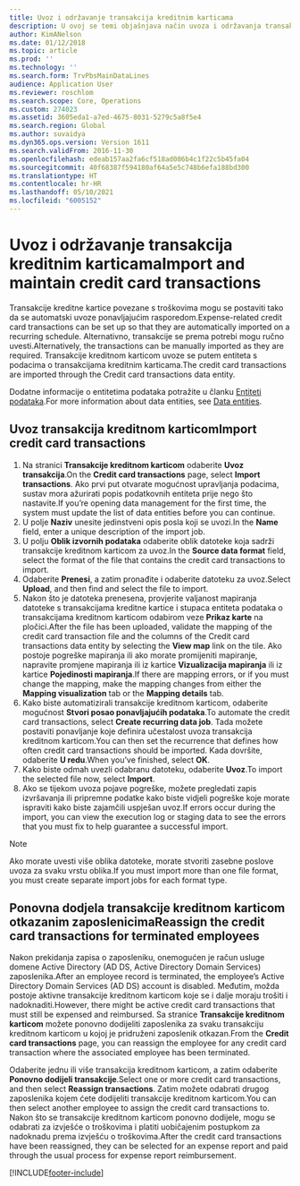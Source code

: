 ```yaml
---
title: Uvoz i održavanje transakcija kreditnim karticama
description: U ovoj se temi objašnjava način uvoza i održavanja transakcija kreditne kartice povezane s troškovima. Te se transakcije mogu postaviti tako da se automatski uvoze po ponavljajućem rasporedu ili se prema potrebi mogu ručno uvesti.
author: KimANelson
ms.date: 01/12/2018
ms.topic: article
ms.prod: ''
ms.technology: ''
ms.search.form: TrvPbsMainDataLines
audience: Application User
ms.reviewer: roschlom
ms.search.scope: Core, Operations
ms.custom: 274023
ms.assetid: 3605eda1-a7ed-4675-8031-5279c5a8f5e4
ms.search.region: Global
ms.author: suvaidya
ms.dyn365.ops.version: Version 1611
ms.search.validFrom: 2016-11-30
ms.openlocfilehash: edeab157aa2fa6cf518ad086b4c1f22c5b45fa04
ms.sourcegitcommit: 40f68387f594180af64a5e5c748b6efa188bd300
ms.translationtype: HT
ms.contentlocale: hr-HR
ms.lasthandoff: 05/10/2021
ms.locfileid: "6005152"
---
```

# <a name="import-and-maintain-credit-card-transactions"></a><span data-ttu-id="cc009-104">Uvoz i održavanje transakcija kreditnim karticama</span><span class="sxs-lookup"><span data-stu-id="cc009-104">Import and maintain credit card transactions</span></span>

<span data-ttu-id="cc009-105">Transakcije kreditne kartice povezane s troškovima mogu se postaviti tako da se automatski uvoze ponavljajućim rasporedom.</span><span class="sxs-lookup"><span data-stu-id="cc009-105">Expense-related credit card transactions can be set up so that they are automatically imported on a recurring schedule.</span></span> <span data-ttu-id="cc009-106">Alternativno, transakcije se prema potrebi mogu ručno uvesti.</span><span class="sxs-lookup"><span data-stu-id="cc009-106">Alternatively, the transactions can be manually imported as they are required.</span></span> <span data-ttu-id="cc009-107">Transakcije kreditnom karticom uvoze se putem entiteta s podacima o transakcijama kreditnim karticama.</span><span class="sxs-lookup"><span data-stu-id="cc009-107">The credit card transactions are imported through the Credit card transactions data entity.</span></span>

<span data-ttu-id="cc009-108">Dodatne informacije o entitetima podataka potražite u članku [Entiteti podataka](/dynamics365/fin-ops-core/dev-itpro/data-entities/data-entities).</span><span class="sxs-lookup"><span data-stu-id="cc009-108">For more information about data entities, see [Data entities](/dynamics365/fin-ops-core/dev-itpro/data-entities/data-entities).</span></span>

## <a name="import-credit-card-transactions"></a><span data-ttu-id="cc009-109">Uvoz transakcija kreditnom karticom</span><span class="sxs-lookup"><span data-stu-id="cc009-109">Import credit card transactions</span></span>

1. <span data-ttu-id="cc009-110">Na stranici **Transakcije kreditnom karticom** odaberite **Uvoz transakcija**.</span><span class="sxs-lookup"><span data-stu-id="cc009-110">On the **Credit card transactions** page, select **Import transactions**.</span></span> <span data-ttu-id="cc009-111">Ako prvi put otvarate mogućnost upravljanja podacima, sustav mora ažurirati popis podatkovnih entiteta prije nego što nastavite.</span><span class="sxs-lookup"><span data-stu-id="cc009-111">If you’re opening data management for the first time, the system must update the list of data entities before you can continue.</span></span>
2. <span data-ttu-id="cc009-112">U polje **Naziv** unesite jedinstveni opis posla koji se uvozi.</span><span class="sxs-lookup"><span data-stu-id="cc009-112">In the **Name** field, enter a unique description of the import job.</span></span>
3. <span data-ttu-id="cc009-113">U polju **Oblik izvornih podataka** odaberite oblik datoteke koja sadrži transakcije kreditnom karticom za uvoz.</span><span class="sxs-lookup"><span data-stu-id="cc009-113">In the **Source data format** field, select the format of the file that contains the credit card transactions to import.</span></span>
4. <span data-ttu-id="cc009-114">Odaberite **Prenesi**, a zatim pronađite i odaberite datoteku za uvoz.</span><span class="sxs-lookup"><span data-stu-id="cc009-114">Select **Upload**, and then find and select the file to import.</span></span>
5. <span data-ttu-id="cc009-115">Nakon što je datoteka prenesena, provjerite valjanost mapiranja datoteke s transakcijama kreditne kartice i stupaca entiteta podataka o transakcijama kreditnom karticom odabirom veze **Prikaz karte** na pločici.</span><span class="sxs-lookup"><span data-stu-id="cc009-115">After the file has been uploaded, validate the mapping of the credit card transaction file and the columns of the Credit card transactions data entity by selecting the **View map** link on the tile.</span></span> <span data-ttu-id="cc009-116">Ako postoje pogreške mapiranja ili ako morate promijeniti mapiranje, napravite promjene mapiranja ili iz kartice **Vizualizacija mapiranja** ili iz kartice **Pojedinosti mapiranja**.</span><span class="sxs-lookup"><span data-stu-id="cc009-116">If there are mapping errors, or if you must change the mapping, make the mapping changes from either the **Mapping visualization** tab or the **Mapping details** tab.</span></span>
6. <span data-ttu-id="cc009-117">Kako biste automatizirali transakcije kreditnom karticom, odaberite mogućnost **Stvori posao ponavljajućih podataka**.</span><span class="sxs-lookup"><span data-stu-id="cc009-117">To automate the credit card transactions, select **Create recurring data job**.</span></span> <span data-ttu-id="cc009-118">Tada možete postaviti ponavljanje koje definira učestalost uvoza transakcija kreditnom karticom.</span><span class="sxs-lookup"><span data-stu-id="cc009-118">You can then set the recurrence that defines how often credit card transactions should be imported.</span></span> <span data-ttu-id="cc009-119">Kada dovršite, odaberite **U redu**.</span><span class="sxs-lookup"><span data-stu-id="cc009-119">When you’ve finished, select **OK**.</span></span>
7. <span data-ttu-id="cc009-120">Kako biste odmah uvezli odabranu datoteku, odaberite **Uvoz**.</span><span class="sxs-lookup"><span data-stu-id="cc009-120">To import the selected file now, select **Import**.</span></span>
8. <span data-ttu-id="cc009-121">Ako se tijekom uvoza pojave pogreške, možete pregledati zapis izvršavanja ili pripremne podatke kako biste vidjeli pogreške koje morate ispraviti kako biste zajamčili uspješan uvoz.</span><span class="sxs-lookup"><span data-stu-id="cc009-121">If errors occur during the import, you can view the execution log or staging data to see the errors that you must fix to help guarantee a successful import.</span></span>

> [!NOTE]
> <span data-ttu-id="cc009-122">Ako morate uvesti više oblika datoteke, morate stvoriti zasebne poslove uvoza za svaku vrstu oblika.</span><span class="sxs-lookup"><span data-stu-id="cc009-122">If you must import more than one file format, you must create separate import jobs for each format type.</span></span>

## <a name="reassign-the-credit-card-transactions-for-terminated-employees"></a><span data-ttu-id="cc009-123">Ponovna dodjela transakcije kreditnom karticom otkazanim zaposlenicima</span><span class="sxs-lookup"><span data-stu-id="cc009-123">Reassign the credit card transactions for terminated employees</span></span>

<span data-ttu-id="cc009-124">Nakon prekidanja zapisa o zaposleniku, onemogućen je račun usluge domene Active Directory (AD DS, Active Directory Domain Services) zaposlenika.</span><span class="sxs-lookup"><span data-stu-id="cc009-124">After an employee record is terminated, the employee’s Active Directory Domain Services (AD DS) account is disabled.</span></span> <span data-ttu-id="cc009-125">Međutim, možda postoje aktivne transakcije kreditnom karticom koje se i dalje moraju trošiti i nadoknaditi.</span><span class="sxs-lookup"><span data-stu-id="cc009-125">However, there might be active credit card transactions that must still be expensed and reimbursed.</span></span> <span data-ttu-id="cc009-126">Sa stranice **Transakcije kreditnom karticom** možete ponovno dodijeliti zaposlenika za svaku transakciju kreditnom karticom u kojoj je pridruženi zaposlenik otkazan.</span><span class="sxs-lookup"><span data-stu-id="cc009-126">From the **Credit card transactions** page, you can reassign the employee for any credit card transaction where the associated employee has been terminated.</span></span>

<span data-ttu-id="cc009-127">Odaberite jednu ili više transakcija kreditnom karticom, a zatim odaberite **Ponovno dodijeli transakcije**.</span><span class="sxs-lookup"><span data-stu-id="cc009-127">Select one or more credit card transactions, and then select **Reassign transactions**.</span></span> <span data-ttu-id="cc009-128">Zatim možete odabrati drugog zaposlenika kojem ćete dodijeliti transakcije kreditnom karticom.</span><span class="sxs-lookup"><span data-stu-id="cc009-128">You can then select another employee to assign the credit card transactions to.</span></span> <span data-ttu-id="cc009-129">Nakon što se transakcije kreditnom karticom ponovno dodijele, mogu se odabrati za izvješće o troškovima i platiti uobičajenim postupkom za nadoknadu prema izvješću o troškovima.</span><span class="sxs-lookup"><span data-stu-id="cc009-129">After the credit card transactions have been reassigned, they can be selected for an expense report and paid through the usual process for expense report reimbursement.</span></span>


[!INCLUDE[footer-include](../includes/footer-banner.md)]
